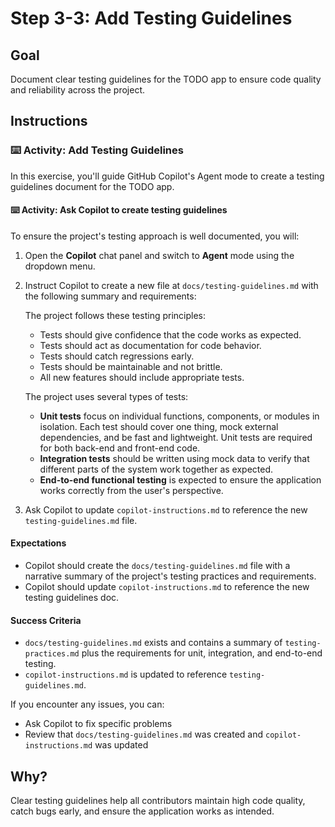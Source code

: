 # Step 3-3: Add Testing Guidelines

## Goal
Document clear testing guidelines for the TODO app to ensure code quality and reliability across the project.

## Instructions

### :keyboard: Activity: Add Testing Guidelines

In this exercise, you'll guide GitHub Copilot's Agent mode to create a testing guidelines document for the TODO app.

#### :keyboard: Activity: Ask Copilot to create testing guidelines

To ensure the project's testing approach is well documented, you will:

1. Open the **Copilot** chat panel and switch to **Agent** mode using the dropdown menu.
2. Instruct Copilot to create a new file at `docs/testing-guidelines.md` with the following summary and requirements:

   The project follows these testing principles:
   - Tests should give confidence that the code works as expected.
   - Tests should act as documentation for code behavior.
   - Tests should catch regressions early.
   - Tests should be maintainable and not brittle.
   - All new features should include appropriate tests.

   The project uses several types of tests:
   - **Unit tests** focus on individual functions, components, or modules in isolation. Each test should cover one thing, mock external dependencies, and be fast and lightweight. Unit tests are required for both back-end and front-end code.
   - **Integration tests** should be written using mock data to verify that different parts of the system work together as expected.
   - **End-to-end functional testing** is expected to ensure the application works correctly from the user's perspective.
3. Ask Copilot to update `copilot-instructions.md` to reference the new `testing-guidelines.md` file.

#### Expectations
- Copilot should create the `docs/testing-guidelines.md` file with a narrative summary of the project's testing practices and requirements.
- Copilot should update `copilot-instructions.md` to reference the new testing guidelines doc.

#### Success Criteria
- `docs/testing-guidelines.md` exists and contains a summary of `testing-practices.md` plus the requirements for unit, integration, and end-to-end testing.
- `copilot-instructions.md` is updated to reference `testing-guidelines.md`.

If you encounter any issues, you can:
- Ask Copilot to fix specific problems
- Review that `docs/testing-guidelines.md` was created and `copilot-instructions.md` was updated

## Why?
Clear testing guidelines help all contributors maintain high code quality, catch bugs early, and ensure the application works as intended.
